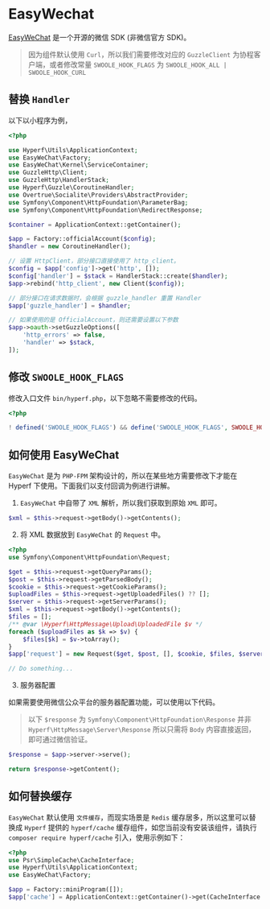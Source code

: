 # EasyWechat

[EasyWeChat](https://www.easywechat.com/) 是一个开源的微信 SDK (非微信官方 SDK)。

> 因为组件默认使用 `Curl`，所以我们需要修改对应的 `GuzzleClient` 为协程客户端，或者修改常量 `SWOOLE_HOOK_FLAGS` 为 `SWOOLE_HOOK_ALL | SWOOLE_HOOK_CURL`

## 替换 `Handler`

以下以小程序为例，

```php
<?php

use Hyperf\Utils\ApplicationContext;
use EasyWeChat\Factory;
use EasyWeChat\Kernel\ServiceContainer;
use GuzzleHttp\Client;
use GuzzleHttp\HandlerStack;
use Hyperf\Guzzle\CoroutineHandler;
use Overtrue\Socialite\Providers\AbstractProvider;
use Symfony\Component\HttpFoundation\ParameterBag;
use Symfony\Component\HttpFoundation\RedirectResponse;

$container = ApplicationContext::getContainer();

$app = Factory::officialAccount($config);
$handler = new CoroutineHandler();

// 设置 HttpClient，部分接口直接使用了 http_client。
$config = $app['config']->get('http', []);
$config['handler'] = $stack = HandlerStack::create($handler);
$app->rebind('http_client', new Client($config));

// 部分接口在请求数据时，会根据 guzzle_handler 重置 Handler
$app['guzzle_handler'] = $handler;

// 如果使用的是 OfficialAccount，则还需要设置以下参数
$app->oauth->setGuzzleOptions([
    'http_errors' => false,
    'handler' => $stack,
]);
```

## 修改 `SWOOLE_HOOK_FLAGS`

修改入口文件 `bin/hyperf.php`，以下忽略不需要修改的代码。

```php
<?php

! defined('SWOOLE_HOOK_FLAGS') && define('SWOOLE_HOOK_FLAGS', SWOOLE_HOOK_ALL | SWOOLE_HOOK_CURL);
```

## 如何使用 EasyWeChat

`EasyWeChat` 是为 `PHP-FPM` 架构设计的，所以在某些地方需要修改下才能在 Hyperf 下使用。下面我们以支付回调为例进行讲解。

1. `EasyWeChat` 中自带了 `XML` 解析，所以我们获取到原始 `XML` 即可。

```php
$xml = $this->request->getBody()->getContents();
```

2. 将 XML 数据放到 `EasyWeChat` 的 `Request` 中。

```php
<?php
use Symfony\Component\HttpFoundation\Request;

$get = $this->request->getQueryParams();
$post = $this->request->getParsedBody();
$cookie = $this->request->getCookieParams();
$uploadFiles = $this->request->getUploadedFiles() ?? [];
$server = $this->request->getServerParams();
$xml = $this->request->getBody()->getContents();
$files = [];
/** @var \Hyperf\HttpMessage\Upload\UploadedFile $v */
foreach ($uploadFiles as $k => $v) {
    $files[$k] = $v->toArray();
}
$app['request'] = new Request($get, $post, [], $cookie, $files, $server, $xml);

// Do something...

```

3. 服务器配置

如果需要使用微信公众平台的服务器配置功能，可以使用以下代码。

> 以下 `$response` 为 `Symfony\Component\HttpFoundation\Response` 并非 `Hyperf\HttpMessage\Server\Response` 
> 所以只需将 `Body` 内容直接返回，即可通过微信验证。

```php
$response = $app->server->serve();

return $response->getContent();
```

## 如何替换缓存

`EasyWeChat` 默认使用 `文件缓存`，而现实场景是 `Redis` 缓存居多，所以这里可以替换成 `Hyperf` 提供的 `hyperf/cache` 缓存组件，如您当前没有安装该组件，请执行 `composer require hyperf/cache` 引入，使用示例如下：

```php
<?php
use Psr\SimpleCache\CacheInterface;
use Hyperf\Utils\ApplicationContext;
use EasyWeChat\Factory;

$app = Factory::miniProgram([]);
$app['cache'] = ApplicationContext::getContainer()->get(CacheInterface::class);
```
